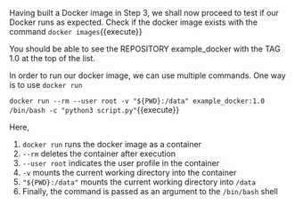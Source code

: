 Having built a Docker image in Step 3, we shall now proceed to test if our Docker runs as expected. Check if the docker image exists with the command `docker images`{{execute}}

You should be able to see the REPOSITORY example_docker with the TAG 1.0 at the top of the list.

In order to run our docker image, we can use multiple commands. One way is to use `docker run`

`docker run --rm --user root -v "${PWD}:/data" example_docker:1.0 /bin/bash -c "python3 script.py"`{{execute}}

Here, 

1. `docker run` runs the docker image as a container
2. `--rm` deletes the container after execution
3. `--user root` indicates the user profile in the container
4. `-v` mounts the current working directory into the container
5. `"${PWD}:/data"` mounts the current working directory into `/data`
6. Finally, the command is passed as an argument to the `/bin/bash` shell